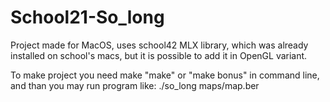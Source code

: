 # School21-So_long

Project made for MacOS, uses school42 MLX library, which was already installed on school's macs, but it is possible to add it in OpenGL variant.

To make project you need make "make" or "make bonus" in command line, and than you may run program like:
./so_long maps/map.ber
